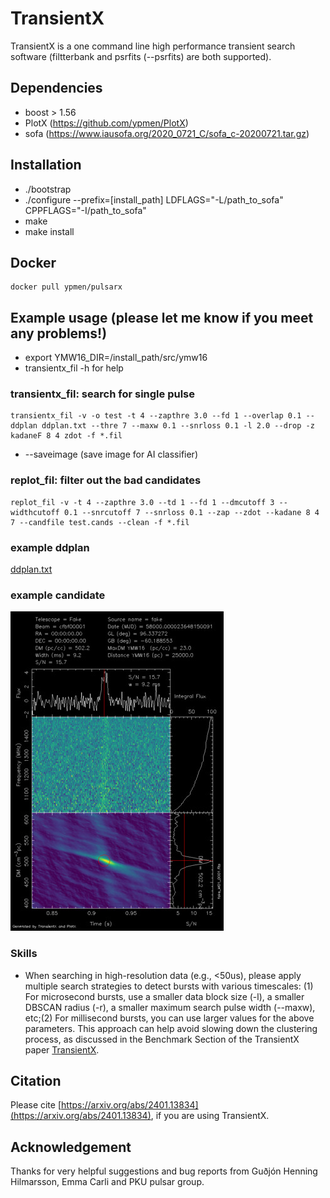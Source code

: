 # TransientX

TransientX is a one command line high performance transient search software (filtterbank and psrfits (--psrfits) are both supported).

## Dependencies

- boost > 1.56
- PlotX (https://github.com/ypmen/PlotX)
- sofa (https://www.iausofa.org/2020_0721_C/sofa_c-20200721.tar.gz)

## Installation
- ./bootstrap
- ./configure --prefix=[install_path] LDFLAGS="-L/path_to_sofa" CPPFLAGS="-I/path_to_sofa"
- make
- make install

## Docker
```
docker pull ypmen/pulsarx
```

## Example usage (**please let me know if you meet any problems!**)
- export YMW16_DIR=/install_path/src/ymw16
- transientx_fil -h for help

### transientx_fil: search for single pulse
```
transientx_fil -v -o test -t 4 --zapthre 3.0 --fd 1 --overlap 0.1 --ddplan ddplan.txt --thre 7 --maxw 0.1 --snrloss 0.1 -l 2.0 --drop -z kadaneF 8 4 zdot -f *.fil
```
- --saveimage (save image for AI classifier)
### replot_fil: filter out the bad candidates
```
replot_fil -v -t 4 --zapthre 3.0 --td 1 --fd 1 --dmcutoff 3 --widthcutoff 0.1 --snrcutoff 7 --snrloss 0.1 --zap --zdot --kadane 8 4 7 --candfile test.cands --clean -f *.fil
```

### example ddplan
[ddplan.txt](examples/ddplan.txt)
### example candidate

![exmaple](examples/example.png)

### Skills
- When searching in high-resolution data (e.g., <50us), please apply multiple search strategies to detect bursts with various timescales: (1) For microsecond bursts, use a smaller data block size (-l), a smaller DBSCAN radius (-r), a smaller maximum search pulse width (--maxw), etc;(2) For millisecond bursts, you can use larger values for the above parameters. This approach can help avoid slowing down the clustering process, as discussed in the Benchmark Section of the TransientX paper [TransientX](https://arxiv.org/abs/2401.13834).

## Citation

Please cite [https://arxiv.org/abs/2401.13834](https://arxiv.org/abs/2401.13834), if you are using TransientX.

## Acknowledgement
Thanks for very helpful suggestions and bug reports from Guðjón Henning Hilmarsson, Emma Carli and PKU pulsar group.

